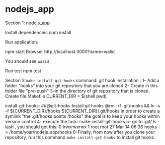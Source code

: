 # nodejs_app 


Section 1: nodejs_app 

Install dependencies
npm install

Run application.

npm start
Browser http://localhost:3000?name=walid

You should see `walid`

Run test
npm test

Section 2:`make install-git-hooks` command:
git hook installation :
1- Add a folder "hooks" into your git repository that you are cloned
2- Create in this folder file "pre-push" 
3-in the directory of git repository that is cloned, Create file Makefile
CURRENT_DIR = $(shell pwd)

install-git-hooks: ##@git-hooks Install git hooks
	@rm -rf .git/hooks && ln -s -f ${CURRENT_DIR}/hooks ${CURRENT_DIR}/.git/hooks
in order to create a symlink "the .git/hooks points /hooks"
the goal is to keep your hooks within version control
4- execute the task: make install-git-hooks
5- go to .git/
ls -lash , you should get this:
 0 lrwxrwxrwx  1 root root   27 Mar 14 06:36 hooks -> /home/yosr/nodejs_app/hooks
6-Finally, from now after you clone your  repository,  run this command `make install-git-hooks` to install git hooks.






